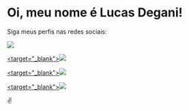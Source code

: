 # Oi, meu nome é Lucas Degani!

Siga meus perfis nas redes sociais:

<div>
  <a href="https://www.linkedin.com/in/lucas-degani/"><target="_blank"><img src="https://img.shields.io/badge/LinkedIn-0077B5?style=for-the-badge&logo=linkedin&logoColor=white"></a>

  <a href="https://www.instagram.com/lucasdegani_/"><target="_blank"><img src="https://img.shields.io/badge/Instagram-E4405F?style=for-the-badge&logo=instagram&logoColor=white"></a>
</div>

  <a href="https://www.facebook.com/lucasrdegani"><target="_blank"><img src="https://img.shields.io/badge/Facebook-1877F2?style=for-the-badge&logo=facebook&logoColor=white"></a>
</div>

  <a href="https://twitter.com/LucasDegani_"><target="_blank"><img src="https://img.shields.io/badge/Twitter-1DA1F2?style=for-the-badge&logo=twitter&logoColor=white"></a>
</div>
  
✌
